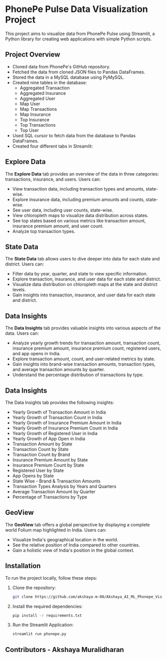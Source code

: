 # PhonePe Pulse Data Visualization Project

This project aims to visualize data from PhonePe Pulse using Streamlit, a Python library for creating web applications with simple Python scripts.

## Project Overview

- Cloned data from PhonePe's GitHub repository.
- Fetched the data from cloned JSON files to Pandas DataFrames.
- Stored the data in a MySQL database using PyMySQL.
- Created nine tables in the database:
  - Aggregated Transaction
  - Aggregated Insurance
  - Aggregated User
  - Map User
  - Map Transactions
  - Map Insurance
  - Top Insurance
  - Top Transactions
  - Top User
- Used SQL cursor to fetch data from the database to Pandas DataFrames.
- Created four different tabs in Streamlit:

## Explore Data

The **Explore Data** tab provides an overview of the data in three categories: transactions, insurance, and users. Users can:

- View transaction data, including transaction types and amounts, state-wise.
- Explore insurance data, including premium amounts and counts, state-wise.
- See user data, including user counts, state-wise.
- View chloropleth maps to visualize data distribution across states.
- See top states based on various metrics like transaction amount, insurance premium amount, and user count.
- Analyze top transaction types.

## State Data

The **State Data** tab allows users to dive deeper into data for each state and district. Users can:

- Filter data by year, quarter, and state to view specific information.
- Explore transaction, insurance, and user data for each state and district.
- Visualize data distribution on chloropleth maps at the state and district levels.
- Gain insights into transaction, insurance, and user data for each state and district.

## Data Insights

The **Data Insights** tab provides valuable insights into various aspects of the data. Users can:

- Analyze yearly growth trends for transaction amount, transaction count, insurance premium amount, insurance premium count, registered users, and app opens in India.
- Explore transaction amount, count, and user-related metrics by state.
- Gain insights into brand-wise transaction amounts, transaction types, and average transaction amounts by quarter.
- Understand the percentage distribution of transactions by type.

## Data Insights

The Data Insights tab provides the following insights:

- Yearly Growth of Transaction Amount in India
- Yearly Growth of Transaction Count in India
- Yearly Growth of Insurance Premium Amount in India
- Yearly Growth of Insurance Premium Count in India
- Yearly Growth of Registered User in India
- Yearly Growth of App Open in India
- Transaction Amount by State
- Transaction Count by State
- Transaction Count by Brand
- Insurance Premium Amount by State
- Insurance Premium Count by State
- Registered User by State
- App Opens by State
- State Wise - Brand & Transaction Amounts
- Transaction Types Analysis by Years and Quarters
- Average Transaction Amount by Quarter
- Percentage of Transactions by Type

## GeoView

The **GeoView** tab offers a global perspective by displaying a complete world Folium map highlighted in India. Users can:

- Visualize India's geographical location in the world.
- See the relative position of India compared to other countries.
- Gain a holistic view of India's position in the global context.

## Installation

To run the project locally, follow these steps:

1. Clone the repository:

   ```bash
   git clone https://github.com/akshaya-m-08/Akshaya_AI_ML_Phonepe_Visualizaiton.git
2. Install the required dependencies:

   ```bash
   pip install -r requirements.txt

3. Run the Streamlit Application:

   ```bash
   streamlit run phonepe.py


## Contributors - Akshaya Muralidharan 